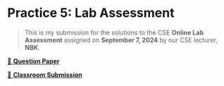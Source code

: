 # Practice 5: Lab Assessment

> This is my submission for the solutions to the CSE **Online Lab Assessment** assigned on **September 7, 2024** by our CSE lecturer, **NBK**.

[📄 **Question Paper**](./tasks.pdf)

[🔗 **Classroom Submission**](https://classroom.google.com/c/NzExMDM1ODEyOTg0/a/NzA1Njg0OTIxNzA0/details)
